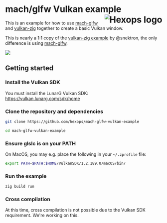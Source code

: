 # mach/glfw Vulkan example <a href="https://hexops.com"><img align="right" alt="Hexops logo" src="https://raw.githubusercontent.com/hexops/media/main/readme.svg"></img></a>

This is an example for how to use [mach-glfw](https://github.com/hexops/mach-glfw) and [vulkan-zig](https://github.com/snektron/vulkan-zig) together to create a basic Vulkan window.

This is nearly a 1:1 copy of the [vulkan-zig example](https://github.com/Snektron/vulkan-zig/tree/master/examples) by @snektron, the only difference is using [mach-glfw](https://github.com/hexops/mach-glfw).

![](https://user-images.githubusercontent.com/3173176/139573985-d862f35a-e78e-40c2-bc0c-9c4fb68d6ecd.png)

## Getting started

### Install the Vulkan SDK

You must install the LunarG Vulkan SDK: https://vulkan.lunarg.com/sdk/home

### Clone the repository and dependencies

```sh
git clone https://github.com/hexops/mach-glfw-vulkan-example

cd mach-glfw-vulkan-example
```

### Ensure glslc is on your PATH

On MacOS, you may e.g. place the following in your `~/.zprofile` file:

```sh
export PATH=$PATH:$HOME/VulkanSDK/1.2.189.0/macOS/bin/
```

### Run the example

```sh
zig build run
```

### Cross compilation

At this time, cross compilation is not possible due to the Vulkan SDK requirement. We're working on this.

